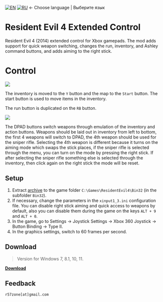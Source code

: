 [![EN](https://user-images.githubusercontent.com/9499881/33184537-7be87e86-d096-11e7-89bb-f3286f752bc6.png)](https://github.com/r57zone/RE4ExtendedControl/) 
[![RU](https://user-images.githubusercontent.com/9499881/27683795-5b0fbac6-5cd8-11e7-929c-057833e01fb1.png)](https://github.com/r57zone/RE4ExtendedControl/blob/master/README.RU.md)
← Choose language | Выберите язык

# Resident Evil 4 Extended Control
Resident Evil 4 (2014) extended control for Xbox gamepads. The mod adds support for quick weapon switching, changes the run, inventory, and Ashley command buttons, and adds aiming to the right stick.

# Control
[![](https://github.com/r57zone/RE4ExtendedControl/assets/9499881/cfe5f18c-53bd-492c-b6f0-60f68fbc2d7f)](https://youtu.be/yFFzgANoAXo)

The inventory is moved to the `Y` button and the map to the `Start` button. The start button is used to move items in the inventory.


The run button is duplicated on the `RB` button.

![](https://github.com/r57zone/RE4ExtendedControl/assets/9499881/b59e1f5e-dcd0-4322-bc51-58b5ff594a73)

The DPAD buttons switch weapons through emulation of the inventory and action buttons. Weapons should be laid out in inventory from left to bottom, the first 4 weapons will switch to DPAD, the 4th weapon should be used for the sniper rifle. Selecting the 4th weapon is different because it turns on the aiming mode which swaps the stick places, if the sniper rifle is selected through the menu, you can turn on the mode by pressing the right stick. If after selecting the sniper rifle something else is selected through the inventory, then click again on the right stick the mode will be reset.

## Setup
1. Extract [archive](https://github.com/r57zone/RE4ExtendedControl/releases) to the game folder `C:\Games\ResidentEvil4\Bin32` (in the subfolder `Bin32`).
2. If necessary, change the parameters in the `xinput1_3.ini` configuration file. You can disable right stick aiming and quick access to weapons by default, also you can disable them during the game on the keys `ALT + 9` and `ALT + 0`.
3. In the game, go to Settings → Joystick Settings → Xbox 360 Joystick → Button Binding → Type II.
4. In the graphics settings, switch to 60 frames per second.

## Download
>Version for Windows 7, 8.1, 10, 11.

**[Download](https://github.com/r57zone/RE4ExtendedControl/releases)**

## Feedback
`r57zone[at]gmail.com`